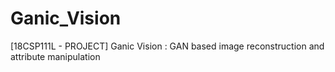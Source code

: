 # Ganic_Vision
[18CSP111L - PROJECT] Ganic Vision : GAN based image reconstruction and attribute manipulation
